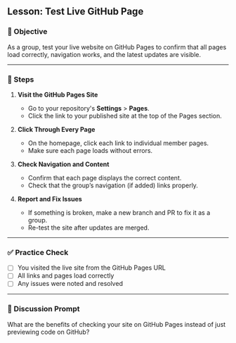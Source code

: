 ## Lesson: Test Live GitHub Page

### 🎯 Objective

As a group, test your live website on GitHub Pages to confirm that all pages load correctly, navigation works, and the latest updates are visible.

---

### 👣 Steps

1. **Visit the GitHub Pages Site**

   * Go to your repository's **Settings** > **Pages**.
   * Click the link to your published site at the top of the Pages section.

2. **Click Through Every Page**

   * On the homepage, click each link to individual member pages.
   * Make sure each page loads without errors.

3. **Check Navigation and Content**

   * Confirm that each page displays the correct content.
   * Check that the group’s navigation (if added) links properly.

4. **Report and Fix Issues**

   * If something is broken, make a new branch and PR to fix it as a group.
   * Re-test the site after updates are merged.

---

### ✅ Practice Check

* [ ] You visited the live site from the GitHub Pages URL
* [ ] All links and pages load correctly
* [ ] Any issues were noted and resolved

---

### 💬 Discussion Prompt

What are the benefits of checking your site on GitHub Pages instead of just previewing code on GitHub?
